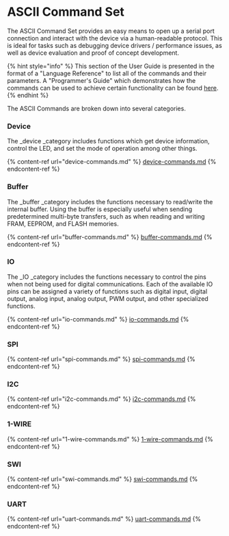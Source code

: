 # ASCII Command Set

The ASCII Command Set provides an easy means to open up a serial port connection and interact with the device via a human-readable protocol. This is ideal for tasks such as debugging device drivers / performance issues, as well as device evaluation and proof of concept development.&#x20;

{% hint style="info" %}
This section of the User Guide is presented in the format of a "Language Reference" to list all of the commands and their parameters. A "Programmer's Guide" which demonstrates how the commands can be used to achieve certain functionality can be found [here](https://support.binho.io/user-guide/using-the-device/device-settings).
{% endhint %}

The ASCII Commands are broken down into several categories.

### Device

The _device _category includes functions which get device information, control the LED, and set the mode of operation among other things.

{% content-ref url="device-commands.md" %}
[device-commands.md](device-commands.md)
{% endcontent-ref %}

### Buffer

The _buffer _category includes the functions necessary to read/write the internal buffer. Using the buffer is especially useful when sending predetermined multi-byte transfers, such as when reading and writing FRAM, EEPROM, and FLASH memories.

{% content-ref url="buffer-commands.md" %}
[buffer-commands.md](buffer-commands.md)
{% endcontent-ref %}

### IO

The _IO _category includes the functions necessary to control the pins when not being used for digital communications. Each of the available IO pins can be assigned a variety of functions such as digital input, digital output, analog input, analog output, PWM output, and other specialized functions.

{% content-ref url="io-commands.md" %}
[io-commands.md](io-commands.md)
{% endcontent-ref %}

### SPI

{% content-ref url="spi-commands.md" %}
[spi-commands.md](spi-commands.md)
{% endcontent-ref %}

### I2C

{% content-ref url="i2c-commands.md" %}
[i2c-commands.md](i2c-commands.md)
{% endcontent-ref %}

### 1-WIRE

{% content-ref url="1-wire-commands.md" %}
[1-wire-commands.md](1-wire-commands.md)
{% endcontent-ref %}

### SWI

{% content-ref url="swi-commands.md" %}
[swi-commands.md](swi-commands.md)
{% endcontent-ref %}

### UART

{% content-ref url="uart-commands.md" %}
[uart-commands.md](uart-commands.md)
{% endcontent-ref %}
